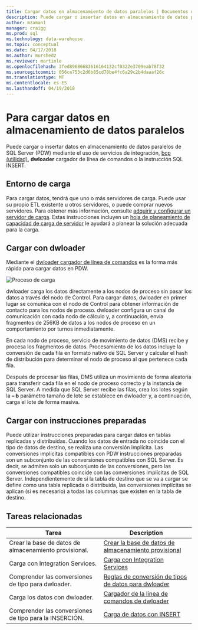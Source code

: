 ```yaml
---
title: Cargar datos en almacenamiento de datos paralelos | Documentos de Microsoft
description: Puede cargar o insertar datos en almacenamiento de datos paralelos de SQL Server (PDW) mediante el uso de Integration Services, utilidad bcp, dwloader o la instrucción SQL INSERT.
author: mzaman1
manager: craigg
ms.prod: sql
ms.technology: data-warehouse
ms.topic: conceptual
ms.date: 04/17/2018
ms.author: murshedz
ms.reviewer: martinle
ms.openlocfilehash: 3fed89686683616164132cf0322e3709eab78f32
ms.sourcegitcommit: 056ce753c2d6b85cd78be4fc6a29c2b4daaaf26c
ms.translationtype: MT
ms.contentlocale: es-ES
ms.lasthandoff: 04/19/2018
---
```

# <a name="loading-data-into-parallel-data-warehouse"></a>Para cargar datos en almacenamiento de datos paralelos
Puede cargar o insertar datos en almacenamiento de datos paralelos de SQL Server (PDW) mediante el uso de servicios de integración, [bcp (utilidad)](../tools/bcp-utility.md), **dwloader** cargador de línea de comandos o la instrucción SQL INSERT.  

## <a name="loading-environment"></a>Entorno de carga  
Para cargar datos, tendrá que uno o más servidores de carga. Puede usar su propio ETL existente u otros servidores, o puede comprar nuevos servidores. Para obtener más información, consulte [adquirir y configurar un servidor de carga](acquire-and-configure-loading-server.md). Estas instrucciones incluyen un [hoja de planeamiento de capacidad de carga de servidor](loading-server-capacity-planning-worksheet.md) le ayudará a planear la solución adecuada para la carga.  
  
## <a name="load-with-dwloader"></a>Cargar con dwloader  
Mediante el [dwloader cargador de línea de comandos](dwloader.md) es la forma más rápida para cargar datos en PDW.  
  
![Proceso de carga](media/loading-process.png "proceso de carga")  
  
dwloader carga los datos directamente a los nodos de proceso sin pasar los datos a través del nodo de Control. Para cargar datos, dwloader en primer lugar se comunica con el nodo de Control para obtener información de contacto para los nodos de proceso. dwloader configura un canal de comunicación con cada nodo de cálculo y, a continuación, envía fragmentos de 256KB de datos a los nodos de proceso en un comportamiento por turnos inmediatamente.  
  
En cada nodo de proceso, servicio de movimiento de datos (DMS) recibe y procesa los fragmentos de datos. Procesamiento de los datos incluye la conversión de cada fila en formato nativo de SQL Server y calcular el hash de distribución para determinar el nodo de proceso al que pertenece cada fila.  
  
Después de procesar las filas, DMS utiliza un movimiento de forma aleatoria para transferir cada fila en el nodo de proceso correcto y la instancia de SQL Server. A medida que SQL Server recibe las filas, crea los lotes según la **– b** parámetro tamaño de lote se establece en dwloader y, a continuación, carga el lote de forma masiva.  

## <a name="load-with-prepared-statements"></a>Cargar con instrucciones preparadas

Puede utilizar instrucciones preparadas para cargar datos en tablas replicadas y distribuidas. Cuando los datos de entrada no coincide con el tipo de datos de destino, se realiza una conversión implícita. Las conversiones implícitas compatibles con PDW instrucciones preparadas son un subconjunto de las conversiones compatibles con SQL Server. Es decir, se admiten solo un subconjunto de las conversiones, pero las conversiones compatibles coincide con las conversiones implícitas de SQL Server. Independientemente de si la tabla de destino que se va a cargar se define como una tabla replicada o distribuida, las conversiones implícitas se aplican (si es necesario) a todas las columnas que existen en la tabla de destino. 

<!-- MISSING LINK
For more information, see [Prepared statements](prepared-statements.md).
-->
  
## <a name="related-tasks"></a>Tareas relacionadas  
  
|Tarea|Description|  
|--------|---------------|  
|Crear la base de datos de almacenamiento provisional.|[Crear la base de datos de almacenamiento provisional](staging-database.md)|  
|Carga con Integration Services.|[Carga con Integration Services](load-with-ssis.md)|  
|Comprender las conversiones de tipo para dwloader.|[Reglas de conversión de tipos de datos para dwloader](dwloader-data-type-conversion-rules.md)|  
|Carga los datos con dwloader.|[Cargador de la línea de comandos de dwloader](dwloader.md)|  
|Comprender las conversiones de tipo para la INSERCIÓN.|[Carga de datos con INSERT](load-with-insert.md)|  
 
<!-- MISSING LINKS
## See Also  
[Grant permissions to load data](grant-permissions-to-load-data.md)  
[Common metadata query examles](metadata-query-examples.md)  
  
-->
